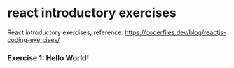 # react introductory exercises

React introductory exercises, reference: https://coderfiles.dev/blog/reactjs-coding-exercises/

### Exercise 1: Hello World!
